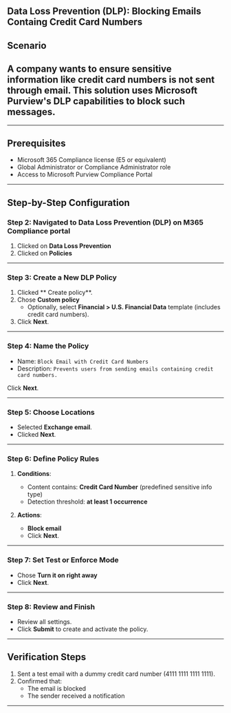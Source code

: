 ## Data Loss Prevention (DLP): Blocking Emails Containg Credit Card Numbers

## Scenario
## A company wants to ensure sensitive information like credit card numbers is not sent through email. This solution uses Microsoft Purview's DLP capabilities to block such messages.

---

## Prerequisites

- Microsoft 365 Compliance license (E5 or equivalent)
- Global Administrator or Compliance Administrator role
- Access to Microsoft Purview Compliance Portal

---

## Step-by-Step Configuration

### Step 2: Navigated to Data Loss Prevention (DLP) on M365 Compliance portal

1. Clicked on **Data Loss Prevention**
2. Clicked on **Policies**

---

### Step 3: Create a New DLP Policy

1. Clicked ** Create policy**.
2. Chose **Custom policy**
   - Optionally, select **Financial > U.S. Financial Data** template (includes credit card numbers).
3. Click **Next**.

---

### Step 4: Name the Policy

- Name: `Block Email with Credit Card Numbers`
- Description: `Prevents users from sending emails containing credit card numbers.`

Click **Next**.

---

### Step 5: Choose Locations

- Selected **Exchange email**.
- Clicked **Next**.

---

### Step 6: Define Policy Rules

1. **Conditions**:
   - Content contains: **Credit Card Number** (predefined sensitive info type)
   - Detection threshold: **at least 1 occurrence**

2. **Actions**:
   - **Block email**
   - Click **Next**.

---

### Step 7: Set Test or Enforce Mode

- Chose **Turn it on right away**
- Click **Next**.

---

### Step 8: Review and Finish

- Review all settings.
- Click **Submit** to create and activate the policy.

---

## Verification Steps

1. Sent a test email with a dummy credit card number (4111 1111 1111 1111).
2. Confirmed that:
   - The email is blocked
   - The sender received a notification
  ---
